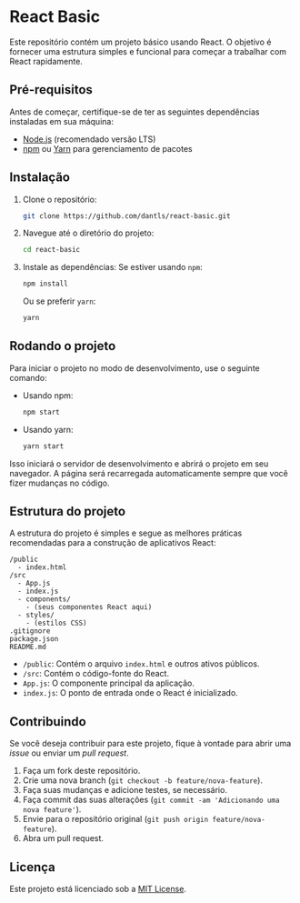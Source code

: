 # React Basic

Este repositório contém um projeto básico usando React. O objetivo é fornecer uma estrutura simples e funcional para começar a trabalhar com React rapidamente.

## Pré-requisitos
Antes de começar, certifique-se de ter as seguintes dependências instaladas em sua máquina:
- [Node.js](https://nodejs.org/) (recomendado versão LTS)
- [npm](https://www.npmjs.com/) ou [Yarn](https://yarnpkg.com/) para gerenciamento de pacotes

## Instalação
1. Clone o repositório:
   ```bash
   git clone https://github.com/dantls/react-basic.git
   ```
2. Navegue até o diretório do projeto:
   ```bash
   cd react-basic
   ```
3. Instale as dependências:
   Se estiver usando `npm`:
   ```bash
   npm install
   ```
   Ou se preferir `yarn`:
   ```bash
   yarn
   ```

## Rodando o projeto
Para iniciar o projeto no modo de desenvolvimento, use o seguinte comando:
- Usando npm:
   ```bash
   npm start
   ```
- Usando yarn:
   ```bash
   yarn start
   ```

Isso iniciará o servidor de desenvolvimento e abrirá o projeto em seu navegador. A página será recarregada automaticamente sempre que você fizer mudanças no código.

## Estrutura do projeto
A estrutura do projeto é simples e segue as melhores práticas recomendadas para a construção de aplicativos React:

```
/public
  - index.html
/src
  - App.js
  - index.js
  - components/
    - (seus componentes React aqui)
  - styles/
    - (estilos CSS)
.gitignore
package.json
README.md
```

- `/public`: Contém o arquivo `index.html` e outros ativos públicos.
- `/src`: Contém o código-fonte do React.
- `App.js`: O componente principal da aplicação.
- `index.js`: O ponto de entrada onde o React é inicializado.

## Contribuindo
Se você deseja contribuir para este projeto, fique à vontade para abrir uma *issue* ou enviar um *pull request*.
1. Faça um fork deste repositório.
2. Crie uma nova branch (`git checkout -b feature/nova-feature`).
3. Faça suas mudanças e adicione testes, se necessário.
4. Faça commit das suas alterações (`git commit -am 'Adicionando uma nova feature'`).
5. Envie para o repositório original (`git push origin feature/nova-feature`).
6. Abra um pull request.

## Licença
Este projeto está licenciado sob a [MIT License](LICENSE).
```
